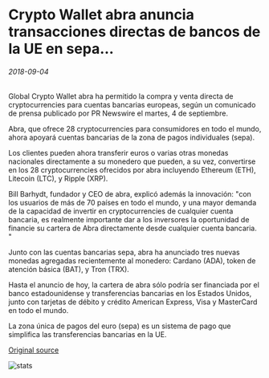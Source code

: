 # Crypto Wallet abra anuncia transacciones directas de bancos de la UE en sepa...

###### 2018-09-04

Global Crypto Wallet abra ha permitido la compra y venta directa de cryptocurrencies para cuentas bancarias europeas, según un comunicado de prensa publicado por PR Newswire el martes, 4 de septiembre.

Abra, que ofrece 28 cryptocurrencies para consumidores en todo el mundo, ahora apoyará cuentas bancarias de la zona de pagos individuales (sepa).

Los clientes pueden ahora transferir euros o varias otras monedas nacionales directamente a su monedero que pueden, a su vez, convertirse en los 28 cryptocurrencies ofrecidos por abra incluyendo Ethereum (ETH), Litecoin (LTC), y Ripple (XRP).

Bill Barhydt, fundador y CEO de abra, explicó además la innovación: "con los usuarios de más de 70 países en todo el mundo, y una mayor demanda de la capacidad de invertir en cryptocurrencies de cualquier cuenta bancaria, es realmente importante dar a los inversores la oportunidad de financie su cartera de Abra directamente desde cualquier cuenta bancaria. "

Junto con las cuentas bancarias sepa, abra ha anunciado tres nuevas monedas agregadas recientemente al monedero: Cardano (ADA), token de atención básica (BAT), y Tron (TRX).

Hasta el anuncio de hoy, la cartera de abra sólo podría ser financiada por el banco estadounidense y transferencias bancarias en los Estados Unidos, junto con tarjetas de débito y crédito American Express, Visa y MasterCard en todo el mundo.

La zona única de pagos del euro (sepa) es un sistema de pago que simplifica las transferencias bancarias en la UE.

[Original source](https://cointelegraph.com/news/crypto-wallet-abra-announces-direct-transactions-from-eu-banks-in-sepa)

![stats](https://c.statcounter.com/11760860/0/a89fa40b/1/ "stats")